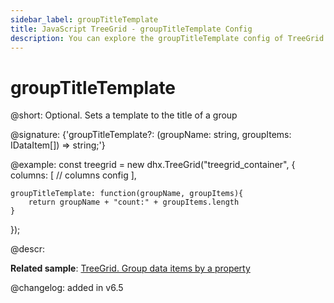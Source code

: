 ```yaml
---
sidebar_label: groupTitleTemplate
title: JavaScript TreeGrid - groupTitleTemplate Config 
description: You can explore the groupTitleTemplate config of TreeGrid in the documentation of the DHTMLX JavaScript UI library. Browse developer guides and API reference, try out code examples and live demos, and download a free 30-day evaluation version of DHTMLX Suite.
---
```


# groupTitleTemplate

@short: Optional. Sets a template to the title of a group

@signature: {'groupTitleTemplate?: (groupName: string, groupItems: IDataItem[]) => string;'}

@example:
const treegrid = new dhx.TreeGrid("treegrid_container", {
    columns: [
        // columns config
    ],
    
    groupTitleTemplate: function(groupName, groupItems){
        return groupName + "count:" + groupItems.length
    }
});

@descr:

**Related sample**: [TreeGrid. Group data items by a property](https://snippet.dhtmlx.com/bue6zm6w)

@changelog: added in v6.5

[comment]: # (@related: treegrid/usage.md#grouping-data)

[comment]: # (@relatedapi: treegrid/api/treegrid_groupby_method.md)
